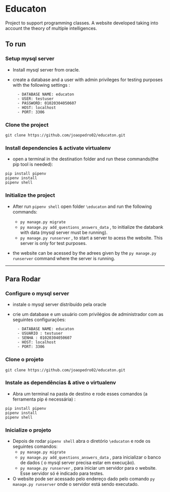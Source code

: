# __Educaton__
Project to support programming classes. A website developed taking into account the theory of multiple intelligences.

## __To run__

### Setup mysql server
- Install mysql server from oracle.
- create a database and a user with admin privileges for testing purposes with the following settings :

        - DATABASE NAME: educaton
        - USER: testuser
        - PASSWORD: 01020304050607
        - HOST: localhost
        - PORT: 3306

### Clone the project

```
git clone https://github.com/joaopedro02/educaton.git

```
### Install dependencies & activate virtualenv
    
- open a terminal in the destination folder and run these commands(the pip tool is needed):

```
pip install pipenv
pipenv install
pipenv shell
```
### Initialize the project
- After run `pipenv shell` open folder  `\educaton` and run the following commands:
    - `py manage.py migrate`
    - `py manage.py add_questions_answers_data` , to initialize the databank with data (mysql server must be running).   
    - `py manage.py runserver` , to start a server to acess the website. This server is only for test purposes.

- the website can be acessed by the adrees given by the `py manage.py runserver` command where the server is running.

___
## __Para Rodar__

### Configure o mysql server
- instale o mysql server distribuído pela oracle
- crie um database e um usuário com privilégios de administrador com as seguintes configurações: 

        - DATABASE NAME: educaton
        - USUARIO : testuser
        - SENHA : 01020304050607
        - HOST: localhost
        - PORT: 3306

### Clone o projeto

```
git clone https://github.com/joaopedro02/educaton.git

```
### Instale as dependências & ative o virtualenv
- Abra um terminal na pasta de destino e rode esses comandos (a ferramenta pip é necessária) :
```
pip install pipenv
pipenv install
pipenv shell
```
### Inicialize o projeto
- Depois de rodar `pipenv shell` abra o diretório `\educaton` e rode os seguintes comandos:
    - `py manage.py migrate`
    - `py manage.py add_questions_answers_data` , para inicializar o banco de dados ( o mysql server precisa estar em execução).   
    - `py manage.py runserver` , para iniciar um servidor para o website. Esse servidor só é indicado para testes.
- O website pode ser acessado pelo endereço dado pelo comando `py manage.py runserver` onde o servidor está sendo executado.